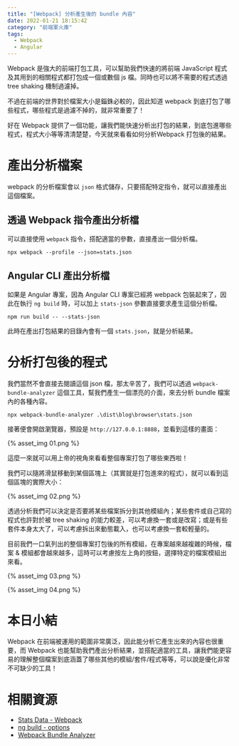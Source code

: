 ```yaml
---
title: "[Webpack] 分析產生後的 bundle 內容"
date: 2022-01-21 18:15:42
category: "前端軍火庫"
tags:
  - Webpack
  - Angular
---
```


Webpack 是強大的前端打包工具，可以幫助我們快速的將前端 JavaScript 程式及其用到的相關程式都打包成一個或數個 js 檔。同時也可以將不需要的程式透過 tree shaking 機制過濾掉。

不過在前端的世界對於檔案大小是錙銖必較的，因此知道 webpack 到底打包了哪些程式，哪些程式是過濾不掉的，就非常重要了！

好在 Webpack 提供了一個功能，讓我們能快速分析出打包的結果，到底包進哪些程式，程式大小等等清清楚楚，今天就來看看如何分析Webpack 打包後的結果。

<!-- more -->

# 產出分析檔案

webpack 的分析檔案會以 `json` 格式儲存，只要搭配特定指令，就可以直接產出這個檔案。

## 透過 Webpack 指令產出分析檔

可以直接使用 `webpack` 指令，搭配適當的參數，直接產出一個分析檔。

```shell
npx webpack --profile --json=stats.json
```

## Angular CLI 產出分析檔

如果是 Angular 專案，因為 Angular CLI 專案已經將 webpack 包裝起來了，因此在執行 `ng build` 時，可以加上 `stats-json` 參數直接要求產生這個分析檔。

```shell
npm run build -- --stats-json 
```

此時在產出打包結果的目錄內會有一個 `stats.json`，就是分析結果。

# 分析打包後的程式

我們當然不會直接去閱讀這個 json 檔，那太辛苦了，我們可以透過 `webpack-bundle-analyzer` 這個工具，幫我們產生一個漂亮的介面，來去分析 bundle 檔案內的各種內容。

```shell
npx webpack-bundle-analyzer .\dist\blog\browser\stats.json
```

接著便會開啟瀏覽器，預設是 `http://127.0.0.1:8888`，並看到這樣的畫面：

{% asset_img 01.png %}

這麼一來就可以用上帝的視角來看看整個專案打包了哪些東西啦！

我們可以隨將滑鼠移動到某個區塊上（其實就是打包進來的程式），就可以看到這個區塊的實際大小：

{% asset_img 02.png %}

透過分析我們可以決定是否要將某些檔案拆分到其他模組內；某些套件或自己寫的程式也許對於被 tree shaking 的能力較差，可以考慮換一套或是改寫；或是有些套件本身太大了，可以考慮拆出來動態載入，也可以考慮換一套較輕量的。

目前我們一口氣列出的整個專案打包後的所有模組，在專案越來越複雜的時候，檔案 & 模組都會越來越多，這時可以考慮按左上角的按鈕，選擇特定的檔案模組出來看。

{% asset_img 03.png %}

{% asset_img 04.png %}

# 本日小結

Webpack 在前端被運用的範圍非常廣泛，因此能分析它產生出來的內容也很重要，而 Webpack 也能幫助我們產出分析結果，並搭配適當的工具，讓我們能更容易的理解整個檔案到底涵蓋了哪些其他的模組/套件/程式等等，可以說是優化非常不可缺少的工具！

# 相關資源

- [Stats Data - Webpack](https://webpack.js.org/api/stats/)
- [ng build - options](https://angular.io/cli/build#options)
- [Webpack Bundle Analyzer](https://www.npmjs.com/package/webpack-bundle-analyzer)
